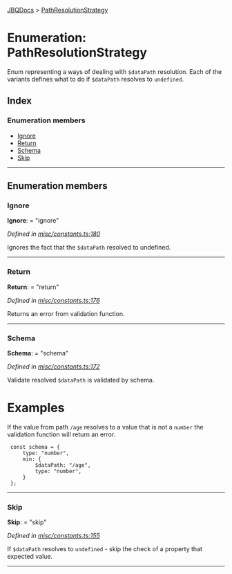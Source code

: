 [JBQDocs](../README.md) > [PathResolutionStrategy](../enums/pathresolutionstrategy.md)

# Enumeration: PathResolutionStrategy

Enum representing a ways of dealing with `$dataPath` resolution. Each of the variants defines what to do if `$dataPath` resolves to `undefined`.

## Index

### Enumeration members

* [Ignore](pathresolutionstrategy.md#ignore)
* [Return](pathresolutionstrategy.md#return)
* [Schema](pathresolutionstrategy.md#schema)
* [Skip](pathresolutionstrategy.md#skip)

---

## Enumeration members

<a id="ignore"></a>

###  Ignore

**Ignore**:  = "ignore"

*Defined in [misc/constants.ts:180](https://github.com/krnik/vjs-validator/blob/6195eeb/src/misc/constants.ts#L180)*

Ignores the fact that the `$dataPath` resolved to undefined.

___
<a id="return"></a>

###  Return

**Return**:  = "return"

*Defined in [misc/constants.ts:176](https://github.com/krnik/vjs-validator/blob/6195eeb/src/misc/constants.ts#L176)*

Returns an error from validation function.

___
<a id="schema"></a>

###  Schema

**Schema**:  = "schema"

*Defined in [misc/constants.ts:172](https://github.com/krnik/vjs-validator/blob/6195eeb/src/misc/constants.ts#L172)*

Validate resolved `$dataPath` is validated by schema.

Examples
========

If the value from path `/age` resolves to a value that is not a `number` the validation function will return an error.

```
 const schema = {
     type: "number",
     min: {
         $dataPath: "/age",
         type: "number",
     }
 };
```

___
<a id="skip"></a>

###  Skip

**Skip**:  = "skip"

*Defined in [misc/constants.ts:155](https://github.com/krnik/vjs-validator/blob/6195eeb/src/misc/constants.ts#L155)*

If `$dataPath` resolves to `undefined` - skip the check of a property that expected value.

___


